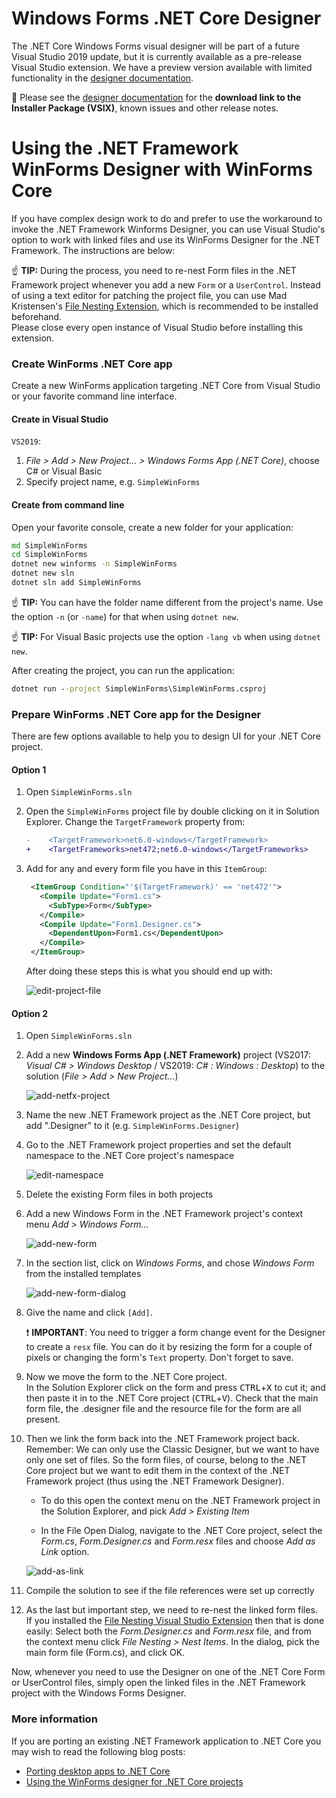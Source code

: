 # Windows Forms .NET Core Designer

The .NET Core Windows Forms visual designer will be part of a future Visual Studio 2019 update, but it is currently available as a pre-release Visual Studio extension. We have a preview version available with limited functionality in the [designer documentation](designer-releases/readme.md). 

📢 Please see the [designer documentation](designer-releases/readme.md) for the **download link to the Installer Package (VSIX)**, known issues and other release notes.





# Using the .NET Framework WinForms Designer with WinForms Core

If you have complex design work to do and prefer to use the workaround to invoke the .NET Framework Winforms Designer, you can use Visual Studio's option to work with linked files and use its WinForms Designer for the .NET Framework. The instructions are below:

:point_up: **TIP:** During the process, you need to re-nest Form files in the .NET Framework project whenever you add a new `Form` or a `UserControl`. Instead of using a text editor for patching the project file, you can use Mad Kristensen's [File Nesting Extension][file-nesting-extension], which is recommended to be installed beforehand.<br/>
Please close every open instance of Visual Studio before installing this extension.

### Create WinForms .NET Core app

Create a new WinForms application targeting .NET Core from Visual Studio or your favorite command line interface.

#### Create in Visual Studio

`VS2019`:

1. _File > Add > New Project... > Windows Forms App (.NET Core)_, choose C# or Visual Basic
2. Specify project name, e.g. `SimpleWinForms`



#### Create from command line

Open your favorite console, create a new folder for your application:

```cmd
md SimpleWinForms
cd SimpleWinForms
dotnet new winforms -n SimpleWinForms
dotnet new sln
dotnet sln add SimpleWinForms
```

:point_up: **TIP:** You can have the folder name different from the project's name. Use the option `-n` (or `-name`) for that when using `dotnet new`.

:point_up: **TIP:** For Visual Basic projects use the option `-lang vb` when using `dotnet new`.

After creating the project, you can run the application:
```cmd
dotnet run --project SimpleWinForms\SimpleWinForms.csproj
```


### Prepare WinForms .NET Core app for the Designer

There are few options available to help you to design UI for your .NET Core project.


#### Option 1

1. Open `SimpleWinForms.sln`

2. Open the `SimpleWinForms` project file by double clicking on it in Solution Explorer. Change the ``TargetFramework`` property from:

    ```diff
    -    <TargetFramework>net6.0-windows</TargetFramework>
    +    <TargetFrameworks>net472;net6.0-windows</TargetFrameworks>
    ```

3. Add for any and every form file you have in this ``ItemGroup``:

    ```xml
     <ItemGroup Condition="'$(TargetFramework)' == 'net472'">
       <Compile Update="Form1.cs">
         <SubType>Form</SubType>
       </Compile>
       <Compile Update="Form1.Designer.cs">
         <DependentUpon>Form1.cs</DependentUpon>
       </Compile>
     </ItemGroup>
    ```

    After doing these steps this is what you should end up with:

    ![edit-project-file][edit-project-file]


#### Option 2

1. Open `SimpleWinForms.sln`

2. Add a new **Windows Forms App (.NET Framework)** project (VS2017: _Visual C# > Windows Desktop_ / VS2019: _C# : Windows : Desktop_) to the solution (_File > Add > New Project..._)

    ![add-netfx-project][add-netfx-project]

3. Name the new .NET Framework project as the .NET Core project, but add ".Designer" to it (e.g. `SimpleWinForms.Designer`)

4. Go to the .NET Framework project properties and set the default namespace to the .NET Core project's namespace

    ![edit-namespace][edit-namespace]

5. Delete the existing Form files in both projects

6. Add a new Windows Form in the .NET Framework project's context menu _Add > Windows Form..._

    ![add-new-form][add-new-form]

7. In the section list, click on *Windows Forms*, and chose *Windows Form* from the installed templates

    ![add-new-form-dialog][add-new-form-dialog]

8. Give the name and click `[Add]`.

   :exclamation: **IMPORTANT**: You need to trigger a form change event for the Designer to create a `resx` file. You can do it by resizing the form for a couple of pixels or changing the form's `Text` property. Don't forget to save.

9. Now we move the form to the .NET Core project.<br />
In the Solution Explorer click on the form and press <kbd>CTRL</kbd>+<kbd>X</kbd> to cut it; and then paste it in to the .NET Core project (<kbd>CTRL</kbd>+<kbd>V</kbd>). Check that the main form file, the .designer file and the resource file for the form are all present.

10. Then we link the form back into the .NET Framework project back.<br />
Remember: We can only use the Classic Designer, but we want to have only one set of files. So the form files, of course, belong to the .NET Core project but we want to edit them in the context of the .NET Framework project (thus using the .NET Framework Designer).

    * To do this open the context menu on the .NET Framework project in the Solution Explorer, and pick _Add > Existing Item_

    * In the File Open Dialog, navigate to the .NET Core project, select the *Form.cs*, *Form.Designer.cs* and *Form.resx* files and choose *Add as Link* option.

    ![add-as-link][add-as-link]

11. Compile the solution to see if the file references were set up correctly

1. As the last but important step, we need to re-nest the linked form files.<br/>
If you installed the [File Nesting Visual Studio Extension][file-nesting-extension] then that is done easily: Select both the *Form.Designer.cs* and *Form.resx* file, and from the context menu click _File Nesting > Nest Items_. In the dialog, pick the main form file (Form.cs), and click OK.

Now, whenever you need to use the Designer on one of the .NET Core Form or UserControl files, simply open the linked files in the .NET Framework project with the Windows Forms Designer.


### More information

If you are porting an existing .NET Framework application to .NET Core you may wish to read the following blog posts:
* [Porting desktop apps to .NET Core](https://devblogs.microsoft.com/dotnet/porting-desktop-apps-to-net-core/)
* [Using the WinForms designer for .NET Core projects](https://devblogs.microsoft.com/dotnet/how-to-port-desktop-applications-to-net-core-3-0/#user-content-using-the-winforms-designer-for-net-core-projects)

[comment]: <> (URI Links)

[file-nesting-extension]: https://marketplace.visualstudio.com/items?itemName=MadsKristensen.FileNesting

[comment]: <> (Images)

[add-netfx-project]: images/add-netfx-project.png
[edit-namespace]: images/edit-namespace.png
[add-new-form]: images/add-new-form.png
[add-new-form-dialog]: images/add-new-form-dialog.png
[add-as-link]: images/add-as-link.png
[edit-project-file]: images/edit-project-file.png
